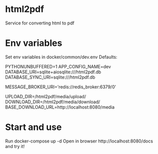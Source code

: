 # html2pdf
Service for converting html to pdf

# Env variables
Set env variables in docker/common/dev.env
Defaults:

PYTHONUNBUFFERED=1
APP_CONFIG_NAME=dev
DATABASE_URI=sqlite+aiosqlite:///html2pdf.db
DATABASE_SYNC_URI=sqlite:///html2pdf.db

MESSAGE_BROKER_URI='redis://redis_broker:6379/0'

UPLOAD_DIR=/html2pdf/media/upload/
DOWNLOAD_DIR=/html2pdf/media/download/
BASE_DOWNLOAD_URL=http://localhost:8080/media

# Start and use
Run docker-compose up -d
Open in browser http://localhost:8080/docs and try it!
